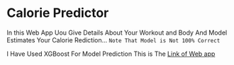 # **Calorie Predictor**
In this Web App Uou Give Details About Your Workout and Body And Model Estimates Your Calorie Rediction...
`Note That Model is Not 100% Correct`

I Have Used XGBoost For Model Prediction
This is The [Link of Web app](https://calorieprediction-8jwp4rdyk6gdwg2afpduyh.streamlit.app/)
